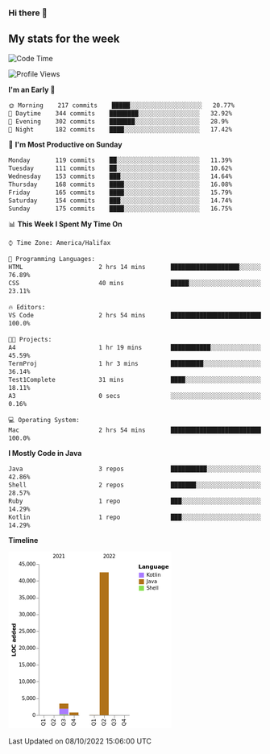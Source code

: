 ### Hi there 👋

## My stats for the week
<!--START_SECTION:waka-->
![Code Time](http://img.shields.io/badge/Code%20Time-404%20hrs%2018%20mins-blue)

![Profile Views](http://img.shields.io/badge/Profile%20Views-0-blue)

**I'm an Early 🐤** 

```text
🌞 Morning    217 commits    █████░░░░░░░░░░░░░░░░░░░░   20.77% 
🌆 Daytime    344 commits    ████████░░░░░░░░░░░░░░░░░   32.92% 
🌃 Evening    302 commits    ███████░░░░░░░░░░░░░░░░░░   28.9% 
🌙 Night      182 commits    ████░░░░░░░░░░░░░░░░░░░░░   17.42%

```
📅 **I'm Most Productive on Sunday** 

```text
Monday       119 commits    ██░░░░░░░░░░░░░░░░░░░░░░░   11.39% 
Tuesday      111 commits    ██░░░░░░░░░░░░░░░░░░░░░░░   10.62% 
Wednesday    153 commits    ███░░░░░░░░░░░░░░░░░░░░░░   14.64% 
Thursday     168 commits    ████░░░░░░░░░░░░░░░░░░░░░   16.08% 
Friday       165 commits    ████░░░░░░░░░░░░░░░░░░░░░   15.79% 
Saturday     154 commits    ███░░░░░░░░░░░░░░░░░░░░░░   14.74% 
Sunday       175 commits    ████░░░░░░░░░░░░░░░░░░░░░   16.75%

```


📊 **This Week I Spent My Time On** 

```text
⌚︎ Time Zone: America/Halifax

💬 Programming Languages: 
HTML                     2 hrs 14 mins       ███████████████████░░░░░░   76.89% 
CSS                      40 mins             █████░░░░░░░░░░░░░░░░░░░░   23.11%

🔥 Editors: 
VS Code                  2 hrs 54 mins       █████████████████████████   100.0%

🐱‍💻 Projects: 
A4                       1 hr 19 mins        ███████████░░░░░░░░░░░░░░   45.59% 
TermProj                 1 hr 3 mins         █████████░░░░░░░░░░░░░░░░   36.14% 
Test1Complete            31 mins             ████░░░░░░░░░░░░░░░░░░░░░   18.11% 
A3                       0 secs              ░░░░░░░░░░░░░░░░░░░░░░░░░   0.16%

💻 Operating System: 
Mac                      2 hrs 54 mins       █████████████████████████   100.0%

```

**I Mostly Code in Java** 

```text
Java                     3 repos             ██████████░░░░░░░░░░░░░░░   42.86% 
Shell                    2 repos             ███████░░░░░░░░░░░░░░░░░░   28.57% 
Ruby                     1 repo              ███░░░░░░░░░░░░░░░░░░░░░░   14.29% 
Kotlin                   1 repo              ███░░░░░░░░░░░░░░░░░░░░░░   14.29%

```


**Timeline**

![Chart not found](https://raw.githubusercontent.com/lyndseyy/lyndseyy/main/charts/bar_graph.png) 


 Last Updated on 08/10/2022 15:06:00 UTC
<!--END_SECTION:waka-->